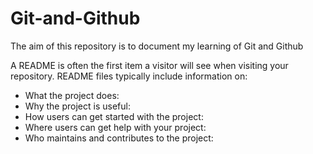 # Git-and-Github
The aim of this repository is to document my learning of Git and Github

A README is often the first item a visitor will see when visiting your repository. README files typically include information on:

* What the project does:
* Why the project is useful:
* How users can get started with the project:
* Where users can get help with your project:
* Who maintains and contributes to the project:
